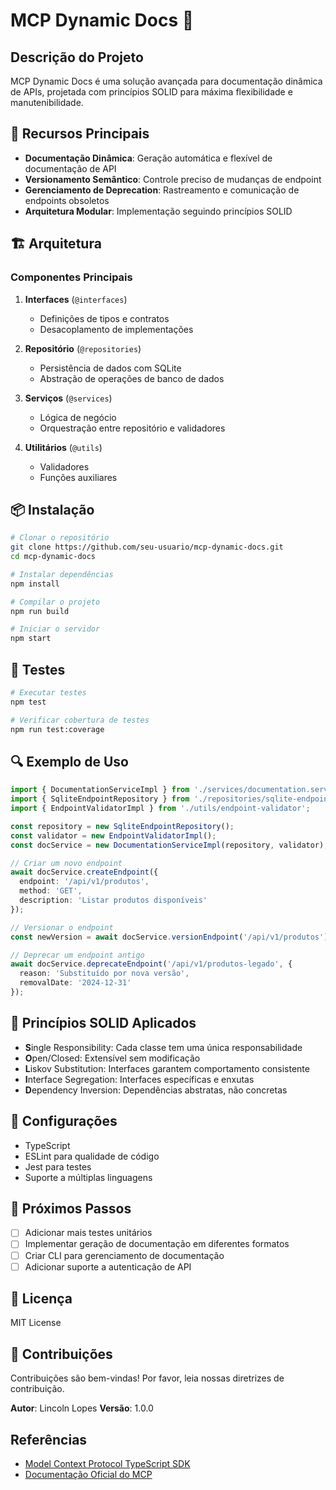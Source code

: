 # MCP Dynamic Docs 📘

## Descrição do Projeto

MCP Dynamic Docs é uma solução avançada para documentação dinâmica de APIs, projetada com princípios SOLID para máxima flexibilidade e manutenibilidade.

## 🚀 Recursos Principais

- **Documentação Dinâmica**: Geração automática e flexível de documentação de API
- **Versionamento Semântico**: Controle preciso de mudanças de endpoint
- **Gerenciamento de Deprecation**: Rastreamento e comunicação de endpoints obsoletos
- **Arquitetura Modular**: Implementação seguindo princípios SOLID

## 🏗️ Arquitetura

### Componentes Principais

1. **Interfaces** (`@interfaces`)
   - Definições de tipos e contratos
   - Desacoplamento de implementações

2. **Repositório** (`@repositories`)
   - Persistência de dados com SQLite
   - Abstração de operações de banco de dados

3. **Serviços** (`@services`)
   - Lógica de negócio
   - Orquestração entre repositório e validadores

4. **Utilitários** (`@utils`)
   - Validadores
   - Funções auxiliares

## 📦 Instalação

```bash
# Clonar o repositório
git clone https://github.com/seu-usuario/mcp-dynamic-docs.git
cd mcp-dynamic-docs

# Instalar dependências
npm install

# Compilar o projeto
npm run build

# Iniciar o servidor
npm start
```

## 🧪 Testes

```bash
# Executar testes
npm test

# Verificar cobertura de testes
npm run test:coverage
```

## 🔍 Exemplo de Uso

```typescript
import { DocumentationServiceImpl } from './services/documentation.service';
import { SqliteEndpointRepository } from './repositories/sqlite-endpoint.repository';
import { EndpointValidatorImpl } from './utils/endpoint-validator';

const repository = new SqliteEndpointRepository();
const validator = new EndpointValidatorImpl();
const docService = new DocumentationServiceImpl(repository, validator);

// Criar um novo endpoint
await docService.createEndpoint({
  endpoint: '/api/v1/produtos',
  method: 'GET',
  description: 'Listar produtos disponíveis'
});

// Versionar o endpoint
const newVersion = await docService.versionEndpoint('/api/v1/produtos');

// Deprecar um endpoint antigo
await docService.deprecateEndpoint('/api/v1/produtos-legado', {
  reason: 'Substituído por nova versão',
  removalDate: '2024-12-31'
});
```

## 🌟 Princípios SOLID Aplicados

- **S**ingle Responsibility: Cada classe tem uma única responsabilidade
- **O**pen/Closed: Extensível sem modificação
- **L**iskov Substitution: Interfaces garantem comportamento consistente
- **I**nterface Segregation: Interfaces específicas e enxutas
- **D**ependency Inversion: Dependências abstratas, não concretas

## 🔧 Configurações

- TypeScript
- ESLint para qualidade de código
- Jest para testes
- Suporte a múltiplas linguagens

## 🚧 Próximos Passos

- [ ] Adicionar mais testes unitários
- [ ] Implementar geração de documentação em diferentes formatos
- [ ] Criar CLI para gerenciamento de documentação
- [ ] Adicionar suporte a autenticação de API

## 📄 Licença

MIT License

## 👥 Contribuições

Contribuições são bem-vindas! Por favor, leia nossas diretrizes de contribuição.

**Autor**: Lincoln Lopes
**Versão**: 1.0.0

## Referências

- [Model Context Protocol TypeScript SDK](https://github.com/modelcontextprotocol/typescript-sdk)
- [Documentação Oficial do MCP](https://modelcontextprotocol.org/docs)
